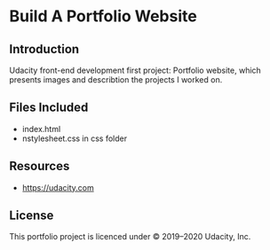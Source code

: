 # Build A Portfolio Website


## Introduction

Udacity front-end development first project: Portfolio website, which presents images and describtion the projects I worked on.



## Files Included 

* index.html
* nstylesheet.css in css folder



## Resources
 * <https://udacity.com>
 
 
 
## License

This portfolio project  is licenced under  © 2019–2020 Udacity, Inc.
